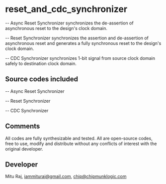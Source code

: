 # reset_and_cdc_synchronizer
-- Async Reset Synchronizer synchronizes the de-assertion of asynchronous reset to the design's clock domain.

-- Reset Synchronizer synchronizes the assertion and de-assertion of asynchronous reset and generates a fully synchronous reset 
   to the design's clock domain.

-- CDC Synchronizer synchronizes 1-bit signal from source clock domain safely to destination clock domain.

Source codes included
---------------------
-- Async Reset Synchronizer

-- Reset Synchronizer

-- CDC Synchronizer

Comments
--------
All codes are fully synthesizable and tested. All are open-source codes, free to use, modify and distribute without any conflicts of interest with the original developer.

Developer
---------
Mitu Raj, iammituraj@gmail.com, chip@chipmunklogic.com
